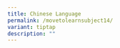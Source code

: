 ```yaml
---
title: Chinese Language
permalink: /movetolearnsubject14/
variant: tiptap
description: ""
---
```

<p></p>